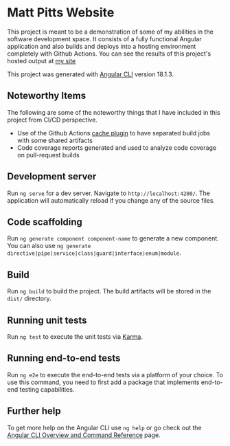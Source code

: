 # Matt Pitts Website

This project is meant to be a demonstration of some of my abilities in the software development space. It consists of a fully functional Angular application and also builds and deploys into a hosting environment completely with
Github Actions. You can see the results of this project's hosted output at [my site](https://matt.gopitts.net)

This project was generated with [Angular CLI](https://github.com/angular/angular-cli) version 18.1.3.

## Noteworthy Items

The following are some of the noteworthy things that I have included in this project from CI/CD perspective.

- Use of the Github Actions [cache plugin](https://github.com/actions/cache) to have separated build jobs with some shared artifacts
- Code coverage reports generated and used to analyze code coverage on pull-request builds

## Development server

Run `ng serve` for a dev server. Navigate to `http://localhost:4200/`. The application will automatically reload if you change any of the source files.

## Code scaffolding

Run `ng generate component component-name` to generate a new component. You can also use `ng generate directive|pipe|service|class|guard|interface|enum|module`.

## Build

Run `ng build` to build the project. The build artifacts will be stored in the `dist/` directory.

## Running unit tests

Run `ng test` to execute the unit tests via [Karma](https://karma-runner.github.io).

## Running end-to-end tests

Run `ng e2e` to execute the end-to-end tests via a platform of your choice. To use this command, you need to first add a package that implements end-to-end testing capabilities.

## Further help

To get more help on the Angular CLI use `ng help` or go check out the [Angular CLI Overview and Command Reference](https://angular.dev/tools/cli) page.
